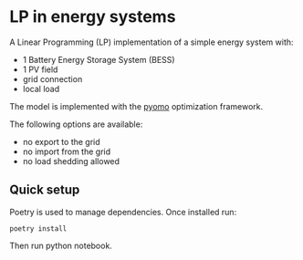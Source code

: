# LP in energy systems

A Linear Programming (LP) implementation of a simple energy system with:

- 1 Battery Energy Storage System (BESS)
- 1 PV field
- grid connection
- local load

The model is implemented with the [pyomo](http://www.pyomo.org/) optimization framework.

The following options are available:

- no export to the grid
- no import from the grid
- no load shedding allowed

## Quick setup

Poetry is used to manage dependencies. Once installed run:

```
poetry install
```

Then run python notebook.

